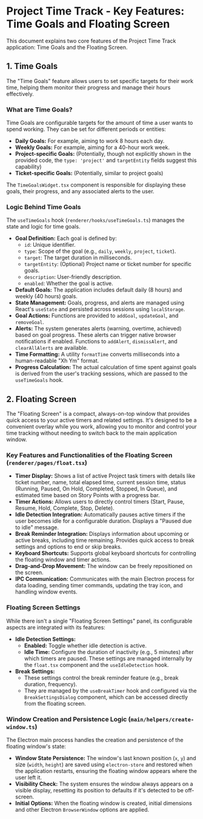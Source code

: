 # Project Time Track - Key Features: Time Goals and Floating Screen

This document explains two core features of the Project Time Track application: Time Goals and the Floating Screen.

## 1. Time Goals

The "Time Goals" feature allows users to set specific targets for their work time, helping them monitor their progress and manage their hours effectively.

### What are Time Goals?

Time Goals are configurable targets for the amount of time a user wants to spend working. They can be set for different periods or entities:

*   **Daily Goals:** For example, aiming to work 8 hours each day.
*   **Weekly Goals:** For example, aiming for a 40-hour work week.
*   **Project-specific Goals:** (Potentially, though not explicitly shown in the provided code, the `type: 'project'` and `targetEntity` fields suggest this capability)
*   **Ticket-specific Goals:** (Potentially, similar to project goals)

The `TimeGoalsWidget.tsx` component is responsible for displaying these goals, their progress, and any associated alerts to the user.

### Logic Behind Time Goals

The `useTimeGoals` hook (`renderer/hooks/useTimeGoals.ts`) manages the state and logic for time goals.

*   **Goal Definition:** Each goal is defined by:
    *   `id`: Unique identifier.
    *   `type`: Scope of the goal (e.g., `daily`, `weekly`, `project`, `ticket`).
    *   `target`: The target duration in milliseconds.
    *   `targetEntity`: (Optional) Project name or ticket number for specific goals.
    *   `description`: User-friendly description.
    *   `enabled`: Whether the goal is active.
*   **Default Goals:** The application includes default daily (8 hours) and weekly (40 hours) goals.
*   **State Management:** Goals, progress, and alerts are managed using React's `useState` and persisted across sessions using `localStorage`.
*   **Goal Actions:** Functions are provided to `addGoal`, `updateGoal`, and `removeGoal`.
*   **Alerts:** The system generates alerts (warning, overtime, achieved) based on goal progress. These alerts can trigger native browser notifications if enabled. Functions to `addAlert`, `dismissAlert`, and `clearAllAlerts` are available.
*   **Time Formatting:** A utility `formatTime` converts milliseconds into a human-readable "Xh Ym" format.
*   **Progress Calculation:** The actual calculation of time spent against goals is derived from the user's tracking sessions, which are passed to the `useTimeGoals` hook.

## 2. Floating Screen

The "Floating Screen" is a compact, always-on-top window that provides quick access to your active timers and related settings. It's designed to be a convenient overlay while you work, allowing you to monitor and control your time tracking without needing to switch back to the main application window.

### Key Features and Functionalities of the Floating Screen (`renderer/pages/float.tsx`)

*   **Timer Display:** Shows a list of active Project task timers with details like ticket number, name, total elapsed time, current session time, status (Running, Paused, On Hold, Completed, Stopped, In Queue), and estimated time based on Story Points with a progress bar.
*   **Timer Actions:** Allows users to directly control timers (Start, Pause, Resume, Hold, Complete, Stop, Delete).
*   **Idle Detection Integration:** Automatically pauses active timers if the user becomes idle for a configurable duration. Displays a "Paused due to idle" message.
*   **Break Reminder Integration:** Displays information about upcoming or active breaks, including time remaining. Provides quick access to break settings and options to end or skip breaks.
*   **Keyboard Shortcuts:** Supports global keyboard shortcuts for controlling the floating window and timer actions.
*   **Drag-and-Drop Movement:** The window can be freely repositioned on the screen.
*   **IPC Communication:** Communicates with the main Electron process for data loading, sending timer commands, updating the tray icon, and handling window events.

### Floating Screen Settings

While there isn't a single "Floating Screen Settings" panel, its configurable aspects are integrated with its features:

*   **Idle Detection Settings:**
    *   **Enabled:** Toggle whether idle detection is active.
    *   **Idle Time:** Configure the duration of inactivity (e.g., 5 minutes) after which timers are paused.
    These settings are managed internally by the `float.tsx` component and the `useIdleDetection` hook.
*   **Break Settings:**
    *   These settings control the break reminder feature (e.g., break duration, frequency).
    *   They are managed by the `useBreakTimer` hook and configured via the `BreakSettingsDialog` component, which can be accessed directly from the floating screen.

### Window Creation and Persistence Logic (`main/helpers/create-window.ts`)

The Electron main process handles the creation and persistence of the floating window's state:

*   **Window State Persistence:** The window's last known position (`x`, `y`) and size (`width`, `height`) are saved using `electron-store` and restored when the application restarts, ensuring the floating window appears where the user left it.
*   **Visibility Check:** The system ensures the window always appears on a visible display, resetting its position to defaults if it's detected to be off-screen.
*   **Initial Options:** When the floating window is created, initial dimensions and other Electron `BrowserWindow` options are applied.
